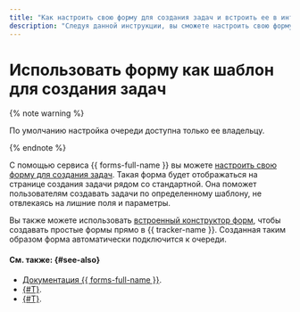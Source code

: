 ```yaml
---
title: "Как настроить свою форму для создания задач и встроить ее в интерфейс {{ tracker-name }}"
description: "Следуя данной инструкции, вы сможете настроить свою форму для создания задач и встроить ее в интерфейс {{ tracker-name }}."
---
```


# Использовать форму как шаблон для создания задач

{% note warning %}

По умолчанию настройка очереди доступна только ее владельцу.

{% endnote %}

С помощью сервиса {{ forms-full-name }} вы можете [настроить свою форму для создания задач](./forms-integration.md). Такая форма будет отображаться на странице создания задачи рядом со стандартной. Она поможет пользователям создавать задачи по определенному шаблону, не отвлекаясь на лишние поля и параметры.

Вы также можете использовать [встроенный конструктор форм](../user/forms-template.md), чтобы создавать простые формы прямо в {{ tracker-name }}. Созданная таким образом форма автоматически подключится к очереди.

#### См. также: {#see-also}

* [Документация {{ forms-full-name }}](../../forms).
* [{#T}](forms-integration.md).
* [{#T}](../user/forms-template.md).